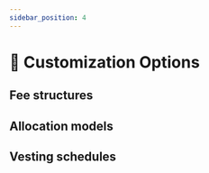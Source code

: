 ```yaml
---
sidebar_position: 4
---
```


# 🎨 Customization Options

## Fee structures

## Allocation models

## Vesting schedules 